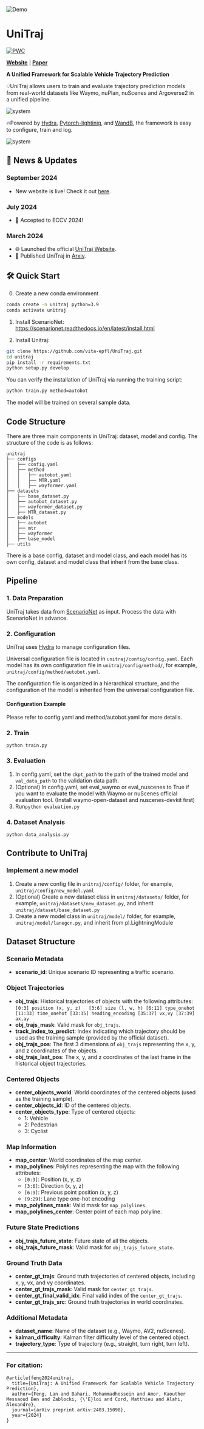 ![Demo](https://github.com/vita-epfl/UniTraj/blob/main/docs/assets/unitraj.gif)

# UniTraj

[![PWC](https://img.shields.io/endpoint.svg?url=https://paperswithcode.com/badge/unitraj-a-unified-framework-for-scalable/trajectory-prediction-on-nuscenes)](https://paperswithcode.com/sota/trajectory-prediction-on-nuscenes?p=unitraj-a-unified-framework-for-scalable)

[**Website**](https://vita-epfl.github.io/UniTraj/) |
[**Paper**](https://arxiv.org/pdf/2403.15098.pdf)

**A Unified Framework for Scalable Vehicle Trajectory Prediction**

💡UniTraj allows users to train and evaluate trajectory prediction models from real-world datasets like Waymo, nuPlan,
nuScenes and Argoverse2 in a unified pipeline.

![system](docs/assets/framework.png)

🔥Powered by [Hydra](https://hydra.cc/docs/intro/), [Pytorch-lightinig](https://lightning.ai/docs/pytorch/stable/),
and [WandB](https://wandb.ai/site), the framework is easy to configure, train and log.

![system](docs/assets/support.png)

## 📰 News & Updates

### September 2024
- New website is live! Check it out [here](https://vita-epfl.github.io/UniTraj/).

### July 2024
- 🚀 Accepted to ECCV 2024! 

### March 2024
- 🌐 Launched the official [UniTraj Website](https://www.epfl.ch/labs/vita/research/prediction/vehicle-trajectory-prediction/unitraj-a-unified-framework-for-scalable-vehicle-trajectory-prediction/).
- 📝 Published UniTraj in [Arxiv](https://arxiv.org/pdf/2403.15098.pdf).


## 🛠 Quick Start

0. Create a new conda environment

```bash
conda create -n unitraj python=3.9
conda activate unitraj
```

1. Install ScenarioNet: https://scenarionet.readthedocs.io/en/latest/install.html

2. Install Unitraj:

```bash
git clone https://github.com/vita-epfl/UniTraj.git
cd unitraj
pip install -r requirements.txt
python setup.py develop
```

You can verify the installation of UniTraj via running the training script:

```bash
python train.py method=autobot
```

The model will be trained on several sample data.

## Code Structure

There are three main components in UniTraj: dataset, model and config.
The structure of the code is as follows:

```
unitraj
├── configs
│   ├── config.yaml
│   ├── method
│   │   ├── autobot.yaml
│   │   ├── MTR.yaml
│   │   ├── wayformer.yaml
├── datasets
│   ├── base_dataset.py
│   ├── autobot_dataset.py
│   ├── wayformer_dataset.py
│   ├── MTR_dataset.py
├── models
│   ├── autobot
│   ├── mtr
│   ├── wayformer
│   ├── base_model
├── utils
```

There is a base config, dataset and model class, and each model has its own config, dataset and model class that inherit
from the base class.

## Pipeline

### 1. Data Preparation

UniTraj takes data from [ScenarioNet](https://github.com/metadriverse/scenarionet) as input. Process the data with
ScenarioNet in advance.

### 2. Configuration

UniTraj uses [Hydra](https://hydra.cc/docs/intro/) to manage configuration files.

Universal configuration file is located in `unitraj/config/config.yaml`.
Each model has its own configuration file in `unitraj/config/method/`, for
example, `unitraj/config/method/autobot.yaml`.

The configuration file is organized in a hierarchical structure, and the configuration of the model is inherited from
the universal configuration file.

#### Configuration Example

Please refer to config.yaml and method/autobot.yaml for more details.

### 2. Train

```python train.py```

### 3. Evaluation

1. In config.yaml, set the `ckpt_path` to the path of the trained model and `val_data_path` to the validation data path.
2. (Optional) In config.yaml, set eval_waymo or eval_nuscenes to True if you want to evaluate the model with Waymo or
   nuScenes official evaluation tool. (Install waymo-open-dataset and nuscenes-devkit first)
3. Run```python evaluation.py```

### 4. Dataset Analysis

```python data_analysis.py```

## Contribute to UniTraj

### Implement a new model

1. Create a new config file in `unitraj/config/` folder, for example, `unitraj/config/new_model.yaml`
2. (Optional) Create a new dataset class in `unitraj/datasets/` folder, for example, `unitraj/datasets/new_dataset.py`,
   and inherit `unitraj/dataset/base_dataset.py`
2. Create a new model class in `unitraj/model/` folder, for example, `unitraj/model/lanegcn.py`, and inherit from
   pl.LightningModule

## Dataset Structure

### Scenario Metadata

- **scenario_id**: Unique scenario ID representing a traffic scenario.

### Object Trajectories

- **obj_trajs**: Historical trajectories of objects with the following attributes:
``
[0:3] position (x, y, z)  
[3:6] size (l, w, h)
[6:11] type_onehot
[11:33] time_onehot
[33:35] heading_encoding
[35:37] vx,vy
[37:39] ax,ay
``
- **obj_trajs_mask**: Valid mask for `obj_trajs`.
- **track_index_to_predict**: Index indicating which trajectory should be used as the training sample (provided by the official dataset).
- **obj_trajs_pos**: The first 3 dimensions of `obj_trajs` representing the x, y, and z coordinates of the objects.
- **obj_trajs_last_pos**: The x, y, and z coordinates of the last frame in the historical object trajectories.

### Centered Objects

- **center_objects_world**: World coordinates of the centered objects (used as the training sample).
- **center_objects_id**: ID of the centered objects.
- **center_objects_type**: Type of centered objects:
  - 1: Vehicle
  - 2: Pedestrian
  - 3: Cyclist

### Map Information

- **map_center**: World coordinates of the map center.
- **map_polylines**: Polylines representing the map with the following attributes:
  - `[0:3]`: Position (x, y, z)
  - `[3:6]`: Direction (x, y, z)
  - `[6:9]`: Previous point position (x, y, z)
  - `[9:29]`: Lane type one-hot encoding
- **map_polylines_mask**: Valid mask for `map_polylines`.
- **map_polylines_center**: Center point of each map polyline.

### Future State Predictions

- **obj_trajs_future_state**: Future state of all the objects.
- **obj_trajs_future_mask**: Valid mask for `obj_trajs_future_state`.

### Ground Truth Data

- **center_gt_trajs**: Ground truth trajectories of centered objects, including x, y, vx, and vy coordinates.
- **center_gt_trajs_mask**: Valid mask for `center_gt_trajs`.
- **center_gt_final_valid_idx**: Final valid index of the `center_gt_trajs`.
- **center_gt_trajs_src**: Ground truth trajectories in world coordinates.

### Additional Metadata

- **dataset_name**: Name of the dataset (e.g., Waymo, AV2, nuScenes).
- **kalman_difficulty**: Kalman filter difficulty level of the centered object.
- **trajectory_type**: Type of trajectory (e.g., straight, turn right, turn left).

[//]: # (## Training on RCP)

[//]: # (0. Install runAI CLI and Kubernetes: https://wiki.rcp.epfl.ch/home/CaaS/Quick_Start)

[//]: # (1. Update the unitraj/run_rcp/wandb-secret.yaml according to the instruction: https://wiki.rcp.epfl.ch/en/home/CaaS/how-to-use-secret )

[//]: # (2. Clone the repo to RCP server, and modify the config file)

[//]: # (3. Modify the unitraj/run_rcp/train.yaml, especially configs related to file path, username, etc.)

[//]: # (3. Run the following command to train on RCP server)

[//]: # (```kubectl create -f train.yaml```)

---

### For citation:

```
@article{feng2024unitraj,
  title={UniTraj: A Unified Framework for Scalable Vehicle Trajectory Prediction},
  author={Feng, Lan and Bahari, Mohammadhossein and Amor, Kaouther Messaoud Ben and Zablocki, {\'E}loi and Cord, Matthieu and Alahi, Alexandre},
  journal={arXiv preprint arXiv:2403.15098},
  year={2024}
}

